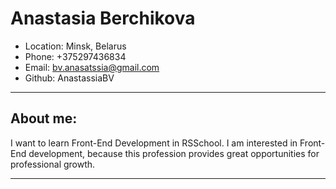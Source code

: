 # Anastasia Berchikova
*	Location: Minsk, Belarus
*	Phone: +375297436834
*	Email: bv.anasatssia@gmail.com
*	Github: AnastassiaBV
________________________________________
## About me:
I want to learn Front-End Development in RSSchool. I am interested in Front-End development, because this profession provides great opportunities for professional growth.
________________________________________
